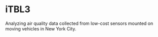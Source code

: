 # iTBL3
Analyzing air quality data collected from low-cost sensors mounted on moving vehicles in New York City.
